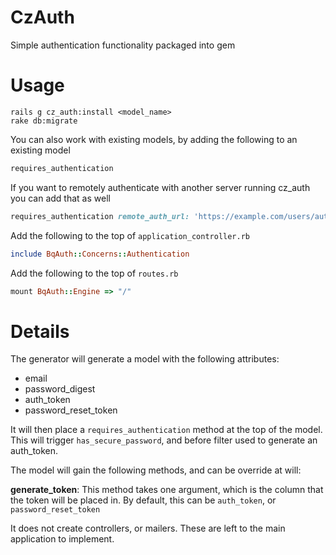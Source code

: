 CzAuth
=

Simple authentication functionality packaged into  gem

Usage
=

```shell
rails g cz_auth:install <model_name>
rake db:migrate
```

You can also work with existing models, by adding the following to an existing model
```ruby
requires_authentication
```

If you want to remotely authenticate with another server running cz_auth you can add that as well
```ruby
requires_authentication remote_auth_url: 'https://example.com/users/authentication'
```

Add the following to the top of `application_controller.rb`
```ruby
include BqAuth::Concerns::Authentication
```

Add the following to the top of `routes.rb`
```ruby
mount BqAuth::Engine => "/"
```

Details
=

The generator will generate a model with the following attributes:

* email
* password_digest
* auth_token
* password_reset_token

It will then place a `requires_authentication` method at the top of the model. This will trigger `has_secure_password`, and before filter used to generate an auth_token.

The model will gain the following methods, and can be override at will:

__generate_token__: This method takes one argument, which is the column that the token will be placed in. By default, this can be `auth_token`, or `password_reset_token`

It does not create controllers, or mailers. These are left to the main application to implement.
